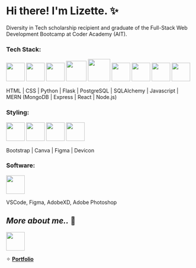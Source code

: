 <link rel="stylesheet" href="https://cdn.jsdelivr.net/gh/devicons/devicon@v2.15.1/devicon.min.css">

# Hi there! I'm Lizette. ✨

Diversity in Tech scholarship recipient and graduate of the Full-Stack Web Development Bootcamp at Coder Academy (AIT).

### Tech Stack:
<p>
  <img src="https://cdn.jsdelivr.net/gh/devicons/devicon/icons/git/git-original.svg" style="width: 50px;" />
  <img src="https://cdn.jsdelivr.net/gh/devicons/devicon/icons/html5/html5-original.svg" style="width: 50px;" />
  <img src="https://cdn.jsdelivr.net/gh/devicons/devicon/icons/css3/css3-original.svg" style="width: 50px;" />  
  <img src="https://cdn.jsdelivr.net/gh/devicons/devicon/icons/python/python-original.svg" style="width: 55px;" />
  <img src="https://cdn.jsdelivr.net/gh/devicons/devicon/icons/flask/flask-original.svg" style="width: 60px;" />
  <img src="https://cdn.jsdelivr.net/gh/devicons/devicon/icons/postgresql/postgresql-original.svg" style="width: 50px;" />
  <img src="https://cdn.jsdelivr.net/gh/devicons/devicon/icons/sqlalchemy/sqlalchemy-original.svg" style="width: 50px;" />
  <img src="https://cdn.jsdelivr.net/gh/devicons/devicon/icons/javascript/javascript-original.svg" style="width: 50px;" />     
  <img src="https://cdn.jsdelivr.net/gh/devicons/devicon/icons/express/express-original.svg" style="width: 50px;" />
          
          
</p>

HTML | CSS | Python | Flask | PostgreSQL | SQLAlchemy | Javascript | MERN (MongoDB | Express | React | Node.js)

### Styling:
<p>
  <img src="https://cdn.jsdelivr.net/gh/devicons/devicon/icons/bootstrap/bootstrap-original.svg" style="width: 50px;" />
  <img src="https://cdn.jsdelivr.net/gh/devicons/devicon/icons/canva/canva-original.svg" style="width: 50px;" />
  <img src="https://cdn.jsdelivr.net/gh/devicons/devicon/icons/figma/figma-original.svg" style="width: 50px;" />
  <img src="https://cdn.jsdelivr.net/gh/devicons/devicon/icons/devicon/devicon-original.svg" style="width: 50px;" />
</p>     

Bootstrap | Canva | Figma | Devicon 

### Software:

<p>
<img src="https://cdn.jsdelivr.net/gh/devicons/devicon/icons/chrome/chrome-original.svg" style="width: 50px;" />
          
</p>

VSCode, Figma, AdobeXD, Adobe Photoshop

## _**More about me..**_ 💭

<p>
  <img src="https://cdn.jsdelivr.net/gh/devicons/devicon/icons/linkedin/linkedin-original.svg" style="width: 50px;" /> 
  <link href="www.linkedin.com/in/lizettedimalanta/" />
</p>

✧ [**Portfolio**](https://cosmic-cascaron-f62bf7.netlify.app/)

<!--

[![Lizette's GitHub stats](https://github-readme-stats.vercel.app/api?username=Lizette-Dimalanta&hide=prs,issues&count_private=true&show_icons=true&theme=tokyonight)](https://github.com/anuraghazra/github-readme-stats)
